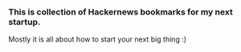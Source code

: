 ### This is collection of Hackernews bookmarks for my next startup.
Mostly it is all about how to start your next big thing :)
